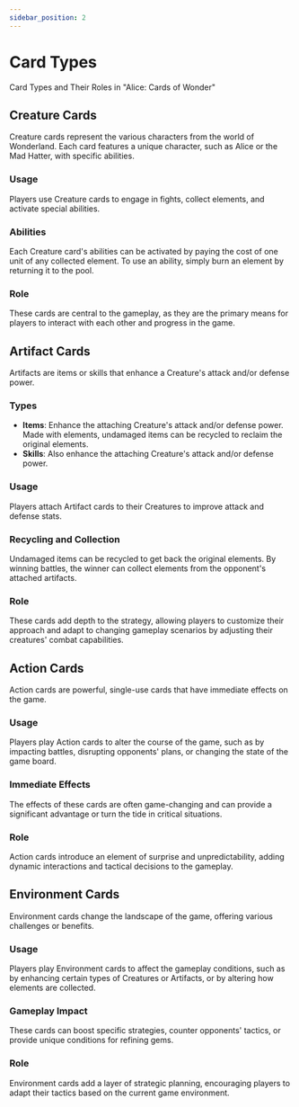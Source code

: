 ```yaml
---
sidebar_position: 2
---
```


# Card Types
Card Types and Their Roles in "Alice: Cards of Wonder"

## Creature Cards

Creature cards represent the various characters from the world of Wonderland. Each card features a unique character, such as Alice or the Mad Hatter, with specific abilities.

### Usage
Players use Creature cards to engage in fights, collect elements, and activate special abilities.

### Abilities
Each Creature card's abilities can be activated by paying the cost of one unit of any collected element. To use an ability, simply burn an element by returning it to the pool.

### Role
These cards are central to the gameplay, as they are the primary means for players to interact with each other and progress in the game.

## Artifact Cards

Artifacts are items or skills that enhance a Creature's attack and/or defense power.

### Types
- **Items**: Enhance the attaching Creature's attack and/or defense power. Made with elements, undamaged items can be recycled to reclaim the original elements.
- **Skills**: Also enhance the attaching Creature's attack and/or defense power.

### Usage
Players attach Artifact cards to their Creatures to improve attack and defense stats.

### Recycling and Collection
Undamaged items can be recycled to get back the original elements. By winning battles, the winner can collect elements from the opponent's attached artifacts.

### Role
These cards add depth to the strategy, allowing players to customize their approach and adapt to changing gameplay scenarios by adjusting their creatures' combat capabilities.


## Action Cards

Action cards are powerful, single-use cards that have immediate effects on the game.

### Usage
Players play Action cards to alter the course of the game, such as by impacting battles, disrupting opponents' plans, or changing the state of the game board.

### Immediate Effects
The effects of these cards are often game-changing and can provide a significant advantage or turn the tide in critical situations.

### Role
Action cards introduce an element of surprise and unpredictability, adding dynamic interactions and tactical decisions to the gameplay.

## Environment Cards

Environment cards change the landscape of the game, offering various challenges or benefits.

### Usage
Players play Environment cards to affect the gameplay conditions, such as by enhancing certain types of Creatures or Artifacts, or by altering how elements are collected.

### Gameplay Impact
These cards can boost specific strategies, counter opponents' tactics, or provide unique conditions for refining gems.

### Role
Environment cards add a layer of strategic planning, encouraging players to adapt their tactics based on the current game environment.